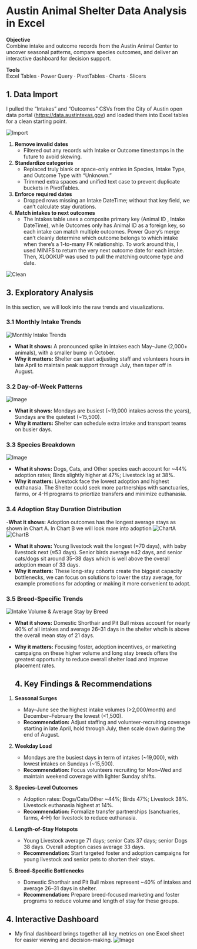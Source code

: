 # Austin Animal Shelter Data Analysis in Excel

**Objective**  
Combine intake and outcome records from the Austin Animal Center to uncover seasonal patterns, compare species outcomes, and deliver an interactive dashboard for decision support.

**Tools**  
Excel Tables · Power Query · PivotTables · Charts · Slicers

## 1. Data Import  
I pulled the “Intakes” and “Outcomes” CSVs from the City of Austin open data portal (https://data.austintexas.gov) and loaded them into Excel tables for a clean starting point.

![Import](https://github.com/user-attachments/assets/4bd9a5ff-d1a5-4193-b8bb-7b7072c150cf)

1. **Remove invalid dates**  
   - Filtered out any records with Intake or Outcome timestamps in the future to avoid skewing.  
2. **Standardize categories**  
   - Replaced truly blank or space-only entries in Species, Intake Type, and Outcome Type with “Unknown.”  
   - Trimmed extra spaces and unified text case to prevent duplicate buckets in PivotTables.  
3. **Enforce required dates**  
   - Dropped rows missing an Intake DateTime; without that key field, we can’t calculate stay durations.  
4. **Match intakes to next outcomes**
   - The Intakes table uses a composite primary key (Animal ID , Intake DateTime), while Outcomes only has Animal ID as a foreign key, so each intake can match multiple outcomes. Power Query’s merge can’t cleanly determine which outcome belongs to which intake when there’s a 1-to-many FK relationship.
To work around this, I used MINIFS to return the very next outcome date for each intake. Then, XLOOKUP was used to pull the matching outcome type and date.

![Clean](https://github.com/user-attachments/assets/d69107e0-24d4-4b1c-b6b3-a2d1e4937efc)

## 3. Exploratory Analysis
In this section, we will look into the raw trends and visualizations. 
### 3.1 Monthly Intake Trends  
![Monthly Intake Trends](https://github.com/user-attachments/assets/d65ad99f-4e6b-406f-87c5-3479a2498ee0)
- **What it shows:** A pronounced spike in intakes each May–June (2,000+ animals), with a smaller bump in October.  
- **Why it matters:** Shelter can start adjusting staff and volunteers hours in late April to maintain peak support through July, then taper off in August.
  
### 3.2 Day-of-Week Patterns
![Image](https://github.com/user-attachments/assets/e8200975-c02c-4445-a21c-41fd66b53479)
- **What it shows:** Mondays are busiest (~19,000 intakes across the years), Sundays are the quietest (~15,500).  
- **Why it matters:** Shelter can schedule extra intake and transport teams on busier days.

### 3.3 Species Breakdown  
![Image](https://github.com/user-attachments/assets/d65ad99f-4e6b-406f-87c5-3479a2498ee0)
- **What it shows:** Dogs, Cats, and Other species each account for ~44% adoption rates; Birds slightly higher at 47%; Livestock lag at 38%.  
- **Why it matters:** Livestock face the lowest adoption and highest euthanasia. The Shelter could seek more partnerships with sanctuaries, farms, or 4-H programs to priortize transfers and minimize euthanasia.
  
### 3.4 Adoption Stay Duration Distribution 
-**What it shows:** Adoption outcomes has the longest average stays as shown in Chart A. In Chart B we will look more into adoption
![ChartA](https://github.com/user-attachments/assets/5d9a311d-38ba-49e5-b2fe-9a9f33a54c6d)
![ChartB](https://github.com/user-attachments/assets/50268d9f-97b4-444a-825b-e28eccae068e)
- **What it shows:** Young livestock wait the longest (≈70 days), with baby livestock next (≈53 days). Senior birds average ≈42 days, and senior cats/dogs sit around 35–38 days which is well above the overall adoption mean of 33 days.  
- **Why it matters:** These long-stay cohorts create the biggest capacity bottlenecks, we can focus on solutions to lower the stay average, for example promotions for adopting or making it more convenient to adopt. 
  
### 3.5 Breed-Specific Trends  
![Intake Volume & Average Stay by Breed](https://github.com/user-attachments/assets/65031a38-0939-4e48-b98f-1f97512142e8)
- **What it shows:** Domestic Shorthair and Pit Bull mixes account for nearly 40% of all intakes and average 26–31 days in the shelter whcih is above the overall mean stay of 21 days.  
- **Why it matters:** Focusing foster, adoption incentives, or marketing campaigns on these higher volume and long stay breeds offers the greatest opportunity to reduce overall shelter load and improve placement rates.

  ## 4. Key Findings & Recommendations

1. **Seasonal Surges**  
   - May–June see the highest intake volumes (>2,000/month) and December–February the lowest (<1,500).  
   - **Recommendation:** Adjust staffing and volunteer-recruiting coverage starting in late April, hold through July, then scale down during the end of August.

2. **Weekday Load**  
   - Mondays are the busiest days in term of intakes (~19,000), with lowest intakes on Sundays (~15,500).  
   - **Recommendation:** Focus volunteers recruiting for Mon–Wed and maintain weekend coverage with lighter Sunday shifts.

3. **Species-Level Outcomes**  
   - Adoption rates: Dogs/Cats/Other ~44%; Birds 47%; Livestock 38%. Livestock euthanasia highest at 14%.  
   - **Recommendation:** Formalize transfer partnerships (sanctuaries, farms, 4-H) for livestock to reduce euthanasia.

4. **Length-of-Stay Hotspots**  
   - Young Livestock average 71 days; senior Cats 37 days; senior Dogs 38 days. Overall adoption cases average 33 days.  
   - **Recommendation:** Start targeted foster and adoption campaigns for young livestock and senior pets to shorten their stays.

5. **Breed-Specific Bottlenecks**  
   - Domestic Shorthair and Pit Bull mixes represent ~40% of intakes and average 26–31 days in shelter.  
   - **Recommendation:** Prepare breed-focused marketing and foster programs to reduce volume and length of stay for these groups.

## 4. Interactive Dashboard
- My final dashboard brings together all key metrics on one Excel sheet for easier viewing and decision-making.
![Image](https://github.com/user-attachments/assets/efc07b04-e6bd-454a-aac0-4128f00c49af)







